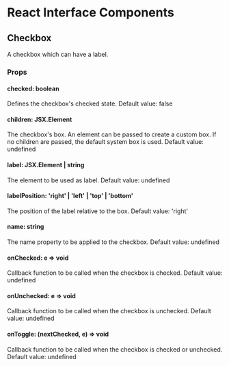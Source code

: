 # React Interface Components

## Checkbox

A checkbox which can have a label.

### Props
#### checked: boolean
Defines the checkbox's checked state.
Default value: false

#### children: JSX.Element
The checkbox's box. An element can be passed to create a custom box. If no children are passed, the default system box is used.
Default value: undefined

#### label: JSX.Element | string
The element to be used as label.
Default value: undefined

#### labelPosition: 'right' | 'left' | 'top' | 'bottom'
The position of the label relative to the box.
Default value: 'right'

#### name: string
The name property to be applied to the checkbox.
Default value: undefined

#### onChecked: e => void
Callback function to be called when the checkbox is checked.
Default value: undefined

#### onUnchecked: e => void
Callback function to be called when the checkbox is unchecked.
Default value: undefined

#### onToggle: (nextChecked, e) => void
Callback function to be called when the checkbox is checked or unchecked.
Default value: undefined